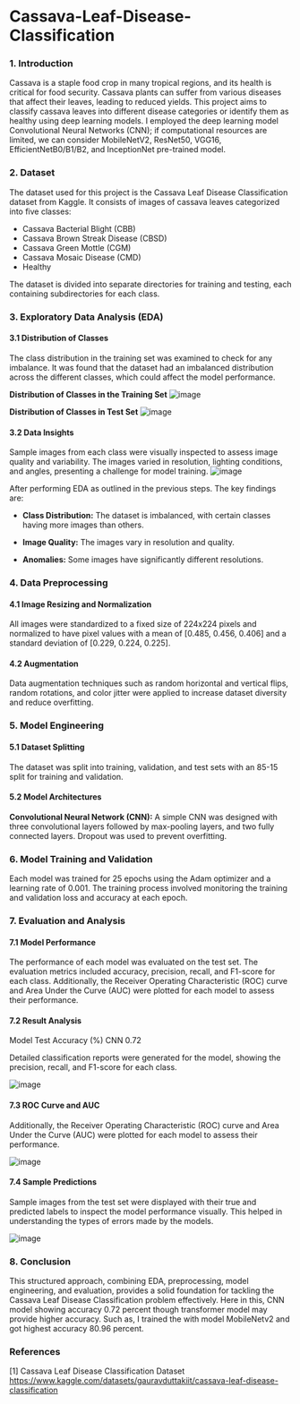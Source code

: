 # Cassava-Leaf-Disease-Classification
### 1. Introduction
Cassava is a staple food crop in many tropical regions, and its health is critical for food security. Cassava plants can suffer from various diseases that affect their leaves, leading to reduced yields. This project aims to classify cassava leaves into different disease categories or identify them as healthy using deep learning models. I employed the deep learning model Convolutional Neural Networks (CNN); if computational resources are limited, we can consider MobileNetV2, ResNet50, VGG16, EfficientNetB0/B1/B2, and InceptionNet pre-trained model.

### 2. Dataset
The dataset used for this project is the Cassava Leaf Disease Classification dataset from Kaggle. It consists of images of cassava leaves categorized into five classes:

-  Cassava Bacterial Blight (CBB)
-  Cassava Brown Streak Disease (CBSD)
-  Cassava Green Mottle (CGM)
-  Cassava Mosaic Disease (CMD)
-  Healthy

The dataset is divided into separate directories for training and testing, each containing subdirectories for each class.

### 3. Exploratory Data Analysis (EDA)
#### 3.1 Distribution of Classes
The class distribution in the training set was examined to check for any imbalance. It was found that the dataset had an imbalanced distribution across the different classes, which could affect the model performance.

**Distribution of Classes in the Training Set**
![image](https://github.com/user-attachments/assets/e8419296-6ed3-41ef-ad2c-270f80e42f61)

**Distribution of Classes in Test Set**
![image](https://github.com/user-attachments/assets/0a68d35b-f291-4913-a9a2-c4b692e6c7f5)

#### 3.2 Data Insights
Sample images from each class were visually inspected to assess image quality and variability. The images varied in resolution, lighting conditions, and angles, presenting a challenge for model training.
![image](https://github.com/user-attachments/assets/622cb13e-8803-45ca-8213-cb8d306c0e4b)

After performing EDA as outlined in the previous steps. The key findings are:

- **Class Distribution:** The dataset is imbalanced, with certain classes having more images than others.

-  **Image Quality:** The images vary in resolution and quality.

-  **Anomalies:** Some images have significantly different resolutions.

### 4. Data Preprocessing

#### 4.1 Image Resizing and Normalization
All images were standardized to a fixed size of 224x224 pixels and normalized to have pixel values with a mean of [0.485, 0.456, 0.406] and a standard deviation of [0.229, 0.224, 0.225].

#### 4.2 Augmentation
Data augmentation techniques such as random horizontal and vertical flips, random rotations, and color jitter were applied to increase dataset diversity and reduce overfitting.

### 5. Model Engineering

#### 5.1 Dataset Splitting
The dataset was split into training, validation, and test sets with an 85-15 split for training and validation.

#### 5.2 Model Architectures

**Convolutional Neural Network (CNN):**
A simple CNN was designed with three convolutional layers followed by max-pooling layers, and two fully connected layers. Dropout was used to prevent overfitting.

### 6. Model Training and Validation
Each model was trained for 25 epochs using the Adam optimizer and a learning rate of 0.001. The training process involved monitoring the training and validation loss and accuracy at each epoch.

### 7. Evaluation and Analysis
#### 7.1  Model Performance
The performance of each model was evaluated on the test set. The evaluation metrics included accuracy, precision, recall, and F1-score for each class. Additionally, the Receiver Operating Characteristic (ROC) curve and Area Under the Curve (AUC) were plotted for each model to assess their performance.

#### 7.2 Result Analysis
Model	Test Accuracy (%)
CNN	0.72

Detailed classification reports were generated for the model, showing the precision, recall, and F1-score for each class.

![image](https://github.com/user-attachments/assets/4199dbe0-ac11-4aaf-983b-2c1c0d6a6c84)

#### 7.3 ROC Curve and AUC
Additionally, the Receiver Operating Characteristic (ROC) curve and Area Under the Curve (AUC) were plotted for each model to assess their performance.

![image](https://github.com/user-attachments/assets/a2145451-1249-4852-a3b9-91459bf794cf)

#### 7.4 Sample Predictions
Sample images from the test set were displayed with their true and predicted labels to inspect the model performance visually. This helped in understanding the types of errors made by the models.

![image](https://github.com/user-attachments/assets/ddc89e0e-3334-48ff-92c4-827f4ece9950)

### 8. Conclusion
This structured approach, combining EDA, preprocessing, model engineering, and evaluation, provides a solid foundation for tackling the Cassava Leaf Disease Classification problem effectively. Here in this, CNN model showing accuracy 0.72 percent though transformer model may provide higher accuracy. Such as, I trained the with model MobileNetv2 and got highest accuracy 80.96 percent.

### References
[1] Cassava Leaf Disease Classification Dataset https://www.kaggle.com/datasets/gauravduttakiit/cassava-leaf-disease-classification

